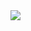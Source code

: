 <a href="https://github.com/beltoforion">
    <img src="https://github-stats-alpha.vercel.app/api?username=beltoforion&cc=22272e&tc=37BCF6&ic=fff&bc=0000">
</a>

<!--
![beltoforion's github stats](https://github-readme-stats.vercel.app/api?username=beltoforion&show_icons=true)
![Top Langs](https://github-readme-stats.vercel.app/api/top-langs/?username=beltoforion&hide=javascript,html,css,jupyter%20notebook&theme=tokyonight)
-->
